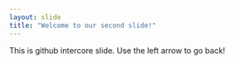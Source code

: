 ```yaml
---
layout: slide
title: "Welcome to our second slide!"
---
```

This is github intercore slide.
Use the left arrow to go back!